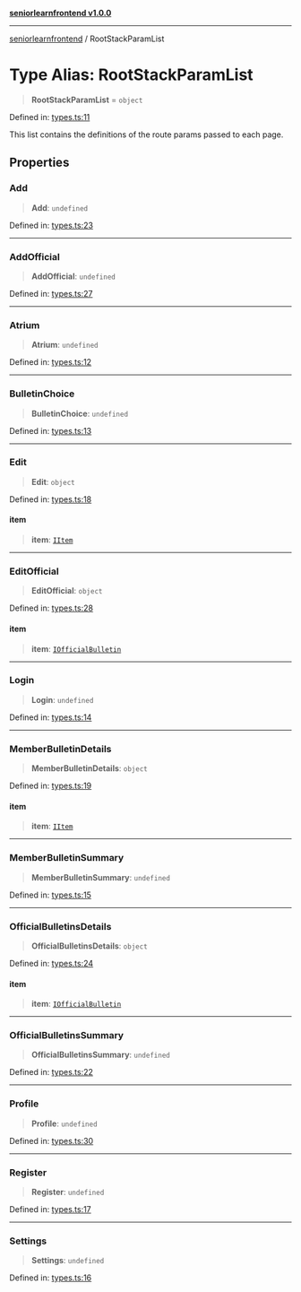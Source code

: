 [**seniorlearnfrontend v1.0.0**](../README.md)

***

[seniorlearnfrontend](../README.md) / RootStackParamList

# Type Alias: RootStackParamList

> **RootStackParamList** = `object`

Defined in: [types.ts:11](https://github.com/SeniorLearnSSJ/SLearnMobAppsFrontend/blob/e7fab732a0ff1bf0dfc0d090a0055a951040816f/types.ts#L11)

This list contains the definitions of the route params passed to each page.

## Properties

### Add

> **Add**: `undefined`

Defined in: [types.ts:23](https://github.com/SeniorLearnSSJ/SLearnMobAppsFrontend/blob/e7fab732a0ff1bf0dfc0d090a0055a951040816f/types.ts#L23)

***

### AddOfficial

> **AddOfficial**: `undefined`

Defined in: [types.ts:27](https://github.com/SeniorLearnSSJ/SLearnMobAppsFrontend/blob/e7fab732a0ff1bf0dfc0d090a0055a951040816f/types.ts#L27)

***

### Atrium

> **Atrium**: `undefined`

Defined in: [types.ts:12](https://github.com/SeniorLearnSSJ/SLearnMobAppsFrontend/blob/e7fab732a0ff1bf0dfc0d090a0055a951040816f/types.ts#L12)

***

### BulletinChoice

> **BulletinChoice**: `undefined`

Defined in: [types.ts:13](https://github.com/SeniorLearnSSJ/SLearnMobAppsFrontend/blob/e7fab732a0ff1bf0dfc0d090a0055a951040816f/types.ts#L13)

***

### Edit

> **Edit**: `object`

Defined in: [types.ts:18](https://github.com/SeniorLearnSSJ/SLearnMobAppsFrontend/blob/e7fab732a0ff1bf0dfc0d090a0055a951040816f/types.ts#L18)

#### item

> **item**: [`IItem`](../interfaces/IItem.md)

***

### EditOfficial

> **EditOfficial**: `object`

Defined in: [types.ts:28](https://github.com/SeniorLearnSSJ/SLearnMobAppsFrontend/blob/e7fab732a0ff1bf0dfc0d090a0055a951040816f/types.ts#L28)

#### item

> **item**: [`IOfficialBulletin`](../interfaces/IOfficialBulletin.md)

***

### Login

> **Login**: `undefined`

Defined in: [types.ts:14](https://github.com/SeniorLearnSSJ/SLearnMobAppsFrontend/blob/e7fab732a0ff1bf0dfc0d090a0055a951040816f/types.ts#L14)

***

### MemberBulletinDetails

> **MemberBulletinDetails**: `object`

Defined in: [types.ts:19](https://github.com/SeniorLearnSSJ/SLearnMobAppsFrontend/blob/e7fab732a0ff1bf0dfc0d090a0055a951040816f/types.ts#L19)

#### item

> **item**: [`IItem`](../interfaces/IItem.md)

***

### MemberBulletinSummary

> **MemberBulletinSummary**: `undefined`

Defined in: [types.ts:15](https://github.com/SeniorLearnSSJ/SLearnMobAppsFrontend/blob/e7fab732a0ff1bf0dfc0d090a0055a951040816f/types.ts#L15)

***

### OfficialBulletinsDetails

> **OfficialBulletinsDetails**: `object`

Defined in: [types.ts:24](https://github.com/SeniorLearnSSJ/SLearnMobAppsFrontend/blob/e7fab732a0ff1bf0dfc0d090a0055a951040816f/types.ts#L24)

#### item

> **item**: [`IOfficialBulletin`](../interfaces/IOfficialBulletin.md)

***

### OfficialBulletinsSummary

> **OfficialBulletinsSummary**: `undefined`

Defined in: [types.ts:22](https://github.com/SeniorLearnSSJ/SLearnMobAppsFrontend/blob/e7fab732a0ff1bf0dfc0d090a0055a951040816f/types.ts#L22)

***

### Profile

> **Profile**: `undefined`

Defined in: [types.ts:30](https://github.com/SeniorLearnSSJ/SLearnMobAppsFrontend/blob/e7fab732a0ff1bf0dfc0d090a0055a951040816f/types.ts#L30)

***

### Register

> **Register**: `undefined`

Defined in: [types.ts:17](https://github.com/SeniorLearnSSJ/SLearnMobAppsFrontend/blob/e7fab732a0ff1bf0dfc0d090a0055a951040816f/types.ts#L17)

***

### Settings

> **Settings**: `undefined`

Defined in: [types.ts:16](https://github.com/SeniorLearnSSJ/SLearnMobAppsFrontend/blob/e7fab732a0ff1bf0dfc0d090a0055a951040816f/types.ts#L16)

